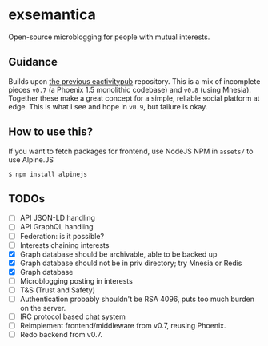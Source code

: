 # exsemantica

Open-source microblogging for people with mutual interests.

## Guidance

Builds upon [the previous eactivitypub][eactivitypub] repository.
This is a mix of incomplete pieces `v0.7` (a Phoenix 1.5 monolithic codebase) and `v0.8` (using Mnesia).
Together these make a great concept for a simple, reliable social platform at edge.
This is what I see and hope in `v0.9`, but failure is okay.

## How to use this?

If you want to fetch packages for frontend, use NodeJS NPM in `assets/` to use Alpine.JS
```shell
$ npm install alpinejs
```

## TODOs

- [ ] API JSON-LD handling
- [ ] API GraphQL handling
- [ ] Federation: is it possible?
- [ ] Interests chaining interests
- [x] Graph database should be archivable, able to be backed up
- [x] Graph database should not be in priv directory; try Mnesia or Redis
- [x] Graph database
- [ ] Microblogging posting in interests
- [ ] T&S (Trust and Safety)
- [ ] Authentication probably shouldn't be RSA 4096, puts too much burden on the server.
- [ ] IRC protocol based chat system
- [ ] Reimplement frontend/middleware from v0.7, reusing Phoenix.
- [ ] Redo backend from v0.7.

[redis-on-docker]: https://hub.docker.com/_/redis
[eactivitypub]: https://github.com/Chlorophytus/eactivitypub-legacy-0.2
